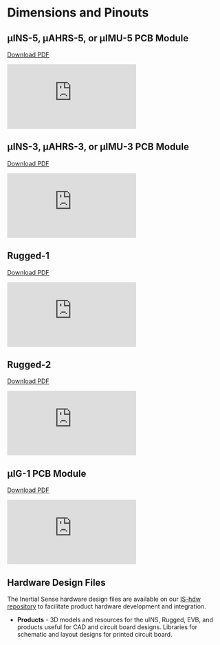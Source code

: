 # Dimensions and Pinouts

## µINS-5, µAHRS-5, or µIMU-5 PCB Module

[Download PDF](https://docs.inertialsense.com/dimensions/IS_uINS-5.0_Mechanical_Drawing.pdf)

<object data="https://docs.inertialsense.com/dimensions/IS_uINS-5.0_Mechanical_Drawing.pdf" type="application/pdf" width="700px" height="1150px" >
    <embed src="https://docs.inertialsense.com/dimensions/IS_uINS-5.0_Mechanical_Drawing.pdf" type="application/pdf" />
</object>

## µINS-3, µAHRS-3, or µIMU-3 PCB Module

[Download PDF](https://docs.inertialsense.com/dimensions/IS-uINS3-20_uINS3.2_Mechanical_Drawing.pdf)

<object data="https://docs.inertialsense.com/dimensions/IS-uINS3-20_uINS3.2_Mechanical_Drawing.pdf" type="application/pdf" width="700px" height="1150px" >
    <embed src="https://docs.inertialsense.com/dimensions/IS-uINS3-20_uINS3.2_Mechanical_Drawing.pdf" type="application/pdf" />
</object>

## Rugged-1

[Download PDF](https://docs.inertialsense.com/dimensions/IS-RUG-1.1_Rugged_Assembly_and_Pinout.pdf)

<object data="https://docs.inertialsense.com/dimensions/IS-RUG-1.1_Rugged_Assembly_and_Pinout.pdf" type="application/pdf" width="700px" height="1150px" >
    <embed src="https://docs.inertialsense.com/dimensions/IS-RUG-1.1_Rugged_Assembly_and_Pinout.pdf" type="application/pdf" />
</object>

## Rugged-2

[Download PDF](https://docs.inertialsense.com/dimensions/IS-RUG-2.0_Rugged_Assembly_and_Pinout.pdf)

<object data="https://docs.inertialsense.com/dimensions/IS-RUG-2.0_Rugged_Assembly_and_Pinout.pdf" type="application/pdf" width="700px" height="1150px" >
    <embed src="https://docs.inertialsense.com/dimensions/IS-RUG-2.0_Rugged_Assembly_and_Pinout.pdf" type="application/pdf" />
</object>

## µIG-1 PCB Module

[Download PDF](https://docs.inertialsense.com/dimensions/IS-uIG-1.0_Mechanical_Drawing.pdf)

<object data="https://docs.inertialsense.com/dimensions/IS-uIG-1.0_Mechanical_Drawing.pdf" type="application/pdf" width="700px" height="1150px" >
    <embed src="https://docs.inertialsense.com/dimensions/IS-uIG-1.0_Mechanical_Drawing.pdf" type="application/pdf" />
</object>

## Hardware Design Files

The Inertial Sense hardware design files are available on our [IS-hdw repository](https://github.com/inertialsense/IS-hdw) to facilitate product hardware development and integration.

- **Products** - 3D models and resources for the uINS, Rugged, EVB, and products useful for CAD and circuit board designs.  Libraries for schematic and layout designs for printed circuit board. 



